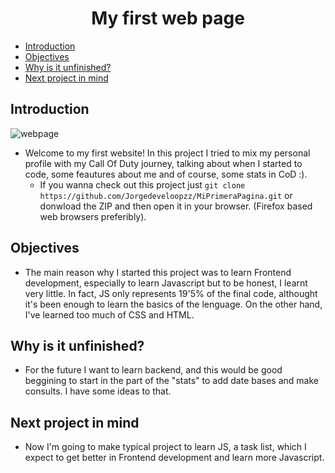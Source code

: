 <h1 align="center">
    My first web page
</h1>

* [Introduction](#introduction)
* [Objectives](#objectives)
* [Why is it unfinished?](#why-is-it-unfinished)
* [Next project in mind](#next-project-in-mind)

## Introduction
![webpage](https://user-images.githubusercontent.com/80071604/139555571-6aeffcc5-7715-43af-96ba-6847d95fa8c3.png)
* Welcome to my first website! In this project I tried to mix my personal profile with my Call Of Duty journey, talking about when I started to 
code, some feautures about me and of course, some stats in CoD :). 
  * If you wanna check out this project just `git clone https://github.com/Jorgedeveloopzz/MiPrimeraPagina.git` 
or donwload the ZIP and then open it in your browser. (Firefox based web browsers preferibly).

## Objectives
* The main reason why I started this project was to learn Frontend development, especially to learn Javascript but to be honest, I learnt very little. In fact,
JS only represents 19'5% of the final code, althought it's been enough to learn the basics of the lenguage. On the other hand, I've learned too much of CSS and HTML.

## Why is it unfinished?
* For the future I want to learn backend, and this would be good beggining to start in the part of the "stats" to add date bases and make consults. I have some ideas to that.

## Next project in mind
* Now I'm going to make typical project to learn JS, a task list, which I expect to get better in Frontend development and learn more Javascript.
